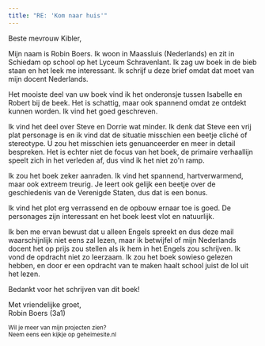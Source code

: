 ```yaml
---
title: "RE: 'Kom naar huis'"
---
```


Beste mevrouw Kibler,

Mijn naam is Robin Boers. Ik woon in Maassluis (Nederlands) en zit in Schiedam op school op het Lyceum Schravenlant. Ik zag uw boek in de bieb staan en het leek me interessant. Ik schrijf u deze brief omdat dat moet van mijn docent Nederlands.

Het mooiste deel van uw boek vind ik het onderonsje tussen Isabelle en Robert bij de beek. Het is schattig, maar ook spannend omdat ze ontdekt kunnen worden. Ik vind het goed geschreven.

Ik vind het deel over Steve en Dorrie wat minder. Ik denk dat Steve een vrij plat personage is en ik vind dat de situatie misschien een beetje cliché of stereotype. U zou het misschien iets genuanceerder en meer in detail bespreken. Het is echter niet de focus van het boek, de primaire verhaallijn speelt zich in het verleden af, dus vind ik het niet zo'n ramp.

Ik zou het boek zeker aanraden. Ik vind het spannend, hartverwarmend, maar ook extreem treurig. Je leert ook gelijk een beetje over de geschiedenis van de Verenigde Staten, dus dat is een bonus.

Ik vind het plot erg verrassend en de opbouw ernaar toe is goed. De personages zijn interessant en het boek leest vlot en natuurlijk.

Ik ben me ervan bewust dat u alleen Engels spreekt en dus deze mail waarschijnlijk niet eens zal lezen, maar ik betwijfel of mijn Nederlands docent het op prijs zou stellen als ik hem in het Engels zou schrijven. Ik vond de opdracht niet zo leerzaam. Ik zou het boek sowieso gelezen hebben, en door er een opdracht van te maken haalt school juist de lol uit het lezen.

Bedankt voor het schrijven van dit boek!

Met vriendelijke groet,  
Robin Boers (3a1)

<small>
Wil je meer van mijn projecten zien?<br>
Neem eens een kijkje op geheimesite.nl
</small>
